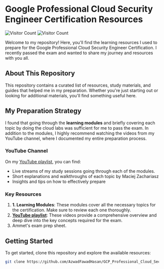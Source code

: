 
# Google Professional Cloud Security Engineer Certification Resources
![Visitor Count](https://visitor-badge.laobi.icu/badge?page_id=AzwadFawadHasan.GCP_Professional_Cloud_Security_Engineer_Certification)
![Visitor Count](https://shields-io-visitor-counter.herokuapp.com/badge?page=AzwadFawadHasan.GCP_Professional_Cloud_Security_Engineer_Certification)

Welcome to my repository! Here, you'll find the learning resources I used to prepare for the Google Professional Cloud Security Engineer Certification. I recently passed the exam and wanted to share my journey and resources with you all.

## About This Repository

This repository contains a curated list of resources, study materials, and guides that helped me in my preparation. Whether you're just starting out or looking for additional materials, you'll find something useful here.

## My Preparation Strategy

I found that going through the **learning modules** and briefly covering each topic  by doing the cloud labs was sufficient for me to pass the exam. In addition to the modules, I highly recommend watching the videos from my YouTube channel, where I documented my entire preparation process.

### YouTube Channel

On my [YouTube playlist](https://www.youtube.com/playlist?list=PLEbTo3ZKL1nJ2KT2ZBk4lyo39G7DslbyE), you can find:
- Live streams of my study sessions going through each of the modules.
- Short explanations and walkthroughs of each topic by Maciej Zachariasz
- Insights and tips on how to effectively prepare 

### Key Resources

1. **1. Learning Modules**: These modules cover all the necessary topics for the certification. Make sure to review each one thoroughly.
2. **[YouTube playlist](https://www.youtube.com/playlist?list=PLEbTo3ZKL1nJ2KT2ZBk4lyo39G7DslbyE)**: These videos provide a comprehensive overview and deep dive into the key concepts required for the exam.
3. Ammet's exam prep sheet.
## Getting Started

To get started, clone this repository and explore the available resources:

```bash
git clone https://github.com/AzwadFawadHasan/GCP_Professional_Cloud_Security_Engineer_Certification.git



